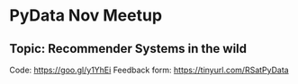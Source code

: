 # PyData Nov Meetup

## Topic: Recommender Systems in the wild

Code: https://goo.gl/y1YhEi
Feedback form: https://tinyurl.com/RSatPyData


